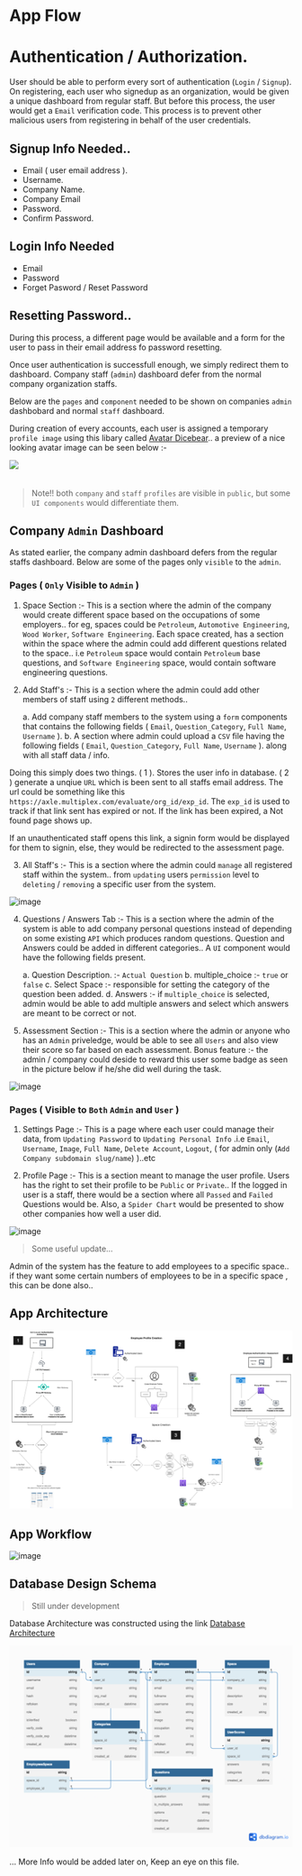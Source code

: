 # App Flow

# Authentication / Authorization.

User should be able to perform every sort of authentication (`Login` / `Signup`). On registering, each user who signedup as an organization, would be given a unique dashboard from regular staff. But before this process, the user would get a `Email` verification code. This process is to prevent other malicious users from registering in behalf of the user credentials.

## Signup Info Needed..

- Email ( user email address ).
- Username.
- Company Name.
- Company Email
- Password.
- Confirm Password.

## Login Info Needed

- Email
- Password
- Forget Pasword / Reset Password

## Resetting Password..
During this process, a different page would be available and a form for the user to pass in their email address fo password resetting.

Once user authentication is successfull enough, we simply redirect them to dashboard. Company staff (`admin`) dashboard defer from the normal company organization staffs.

Below are the `pages` and `component` needed to be shown on companies `admin` dashbobard and normal `staff` dashboard.

During creation of every accounts, each user is assigned a temporary `profile image` using this libary called [Avatar Dicebear](https://avatars.dicebear.com/).. a preview of a nice looking avatar image can be seen below :-

<image src="https://avatars.dicebear.com/api/micah/ben.svg" width="200">
<br />
<br />

> Note!! both `company` and `staff` `profiles` are visible in `public`, but some `UI components` would differentiate them.

## Company `Admin` Dashboard

As stated earlier, the company admin dashboard defers from the regular staffs dashboard. Below are some of the pages only `visible` to the `admin`. 

### Pages ( `Only` Visible to `Admin` )

1. Space Section :- This is a section where the admin of the company would create different space based on the occupations of some employers.. for eg, spaces could be `Petroleum`, `Automotive Engineering`, `Wood Worker`, `Software Engineering`. Each space created, has a section within the space where the admin could add different questions related to the space.. i.e `Petroleum` space would contain `Petroleum` base questions, and `Software Engineering` space, would contain software engineering questions.


2. Add Staff's :- This is a section where the admin could add other members of staff using `2` different methods..

    a. Add company staff members to the system using a `form` components that contains the following fields ( `Email`, `Question_Category`, `Full Name`, `Username` ).
    b. A section where admin could upload a `CSV` file having the following fields ( `Email`, `Question_Category`, `Full Name`, `Username` ). along with all staff data / info.

Doing this simply does two things. ( 1 ). Stores the user info in database.  ( 2 ) generate a unqiue `URL` which is been sent to all staffs email address. The url could be something like this `https://axle.multiplex.com/evaluate/org_id/exp_id`. The `exp_id` is used to track if that link sent has expired or not. If the link has been expired, a Not found page shows up.

If an unauthenticated staff opens this link, a signin form would be displayed for them to signin, else, they would be redirected to the assessment page.

3. All Staff's :- This is a section where the admin could `manage` all registered staff within the system.. from `updating` users `permission` level to `deleting` / `removing` a specific user from the system.

![image](https://camo.githubusercontent.com/5b2dac4e6cb2ea4a20c632970fda46145a91e6922a59d48cc070a4836ae1b6ba/68747470733a2f2f63646e2e6472696262626c652e636f6d2f75736572732f323231313139382f73637265656e73686f74732f31303837333234332f6d656469612f38646663383331316665363534633032636238376336343062353333313036312e706e673f)

4. Questions / Answers Tab :- This is a section where the admin of the system is able to add company personal questions instead of depending on some existing `API` which produces random questions. Question and Answers could be added in different categories.. A `UI` component would have the following fields present.

    a. Question Description. :- `Actual Question`
    b. multiple_choice :- `true` or `false`
    c. Select Space :- responsible for setting the category of the question been added.
    d. Answers :- if `multiple_choice` is selected, admin would be able to add multiple answers and select which answers are meant to be correct or not.

5. Assessment Section :- This is a section where the admin or anyone who has an `Admin` priveledge, would be able to see all `Users` and also view their score so far based on each assessment. Bonus feature :- the admin / company could deside to reward this user some badge as seen in the picture below if he/she did well during the task.

![image](https://camo.githubusercontent.com/4ce07d9df88f9d484eb7f3ba738b83a8fc7413b146312f900268e133b277b5dd/68747470733a2f2f63646e2e6472696262626c652e636f6d2f75736572732f353033313339322f73637265656e73686f74732f31343938303837302f6d656469612f63646661643735313237346234346365616361613261633863613265396564342e706e67)

### Pages ( Visible to `Both` `Admin` and `User` )

1. Settings Page :- This is a page where each user could manage their data, from `Updating Password` to `Updating Personal Info` .i.e `Email`, `Username`, `Image`, `Full Name`, `Delete Account`, `Logout`, ( for admin only (`Add Company subdomain slug/name`) )..etc

2. Profile Page :- This is a section meant to manage the user profile. Users has the right to set their profile to be `Public` or `Private`.. If the logged in user is a staff, there would be a section where all `Passed` and `Failed` Questions would be. Also, a `Spider Chart` would be presented to show other companies how well a user did.

![image](https://cdn.dribbble.com/users/2173663/screenshots/17219796/media/62eb4591f7d91e5c7ca6d7abf5d4c891.jpg)


> Some useful update...

Admin of the system has the feature to add employees to a specific space.. if they want some certain numbers of employees to be in a specific space , this can be done also..


## App Architecture

![image](https://github.com/Benrobo/hng9-resources/blob/main/architecture.png?raw=true)

## App Workflow

![image](https://github.com/Benrobo/hng9-resources/blob/main/app_flow.png?raw=true)

## Database Design Schema 
> Still under development

Database Architecture was constructed using the link [Database Architecture](https://dbdiagram.io/d/636cce5fc9abfc611171a876)

![image](https://github.com/Benrobo/hng9-resources/blob/main/db_design.png?raw=true)



... More Info would be added later on, Keep an eye on this file.
